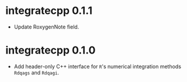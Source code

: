 # integratecpp 0.1.1

* Update RoxygenNote field.


# integratecpp 0.1.0

* Add header-only C++ interface for `R`'s numerical integration methods `Rdqags` and `Rdqagi`.
